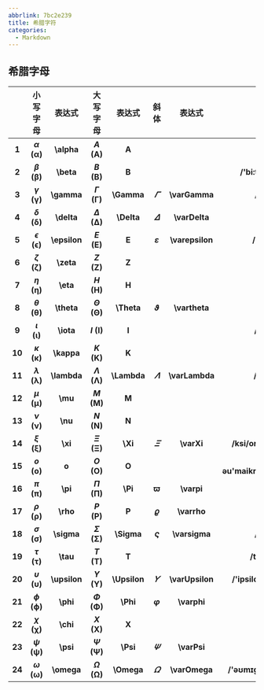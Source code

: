 ```yaml
---
abbrlink: 7bc2e239
title: 希腊字符
categories:
  - Markdown
---
```

## 希腊字母

|      | 小写字母       | 表达式   | 大写字母       | 表达式   | 斜体          | 表达式      | 音标                      |
| :----: | :------------: | :------: | :------------: | :------: | :-----------: | :---------: | :-----------------------: |
| **1** | **$\alpha$ (α)** | **\alpha** | **$A$ (A)**    | **A**    |               |             | **/'ælfə/**               |
| **2** | **$\beta$ (β)** | **\beta** | **$B$ (B)**    | **B**    |               |             | **/'bi:tə/or/'beɪtə/**    |
| **3** | **$\gamma$ (γ)** | **\gamma** | **$\Gamma$ (Γ)** | **\Gamma** | **$\varGamma$** | **\varGamma** | **/'gæmə/**               |
| **4** | **$\delta$ (δ)** | **\delta** | **$\Delta$ (Δ)** | **\Delta** | **$\varDelta$** | **\varDelta** | **/'deltə/**              |
| **5** | **$\epsilon$ (ϵ)** | **\epsilon** | **$E$ (E)**    | **E**    | **$\varepsilon$** | **\varepsilon** | **/'epsɪlɒn/**            |
| **6** | **$\zeta$ (ζ)** | **\zeta** | **$Z$ (Z)**    | **Z**    |               |             | **/'zi:tə/**              |
| **7** | **$\eta$ (η)** | **\eta** | **$H$ (H)**    | **H**    |               |             | **/'i:tə/**               |
| **8** | **$\theta$ (θ)** | **\theta** | **$\Theta$ (Θ)** | **\Theta** | **$\vartheta$** | **\vartheta** | **/'θi:tə/**              |
| **9** | **$\iota$ (ι)** | **\iota** | **$I$ (I)**    | **I**    |               |             | **/aɪ'əʊtə/**             |
| **10** | **$\kappa$ (κ)** | **\kappa** | **$K$ (K)**    | **K**    |               |             | **/'kæpə/**               |
| **11** | **$\lambda$ (λ)** | **\lambda** | **$\Lambda$ (Λ)** | **\Lambda** | **$\varLambda$** | **\varLambda** | **/'læmdə/**              |
| **12** | **$\mu$ (μ)**  | **\mu**  | **$M$ (M)**    | **M**    |               |             | **/mju:/**                |
| **13** | **$\nu$ (ν)**  | **\nu**  | **$N$ (N)**    | **N**    |               |             | **/nju:/**                |
| **14** | **$\xi$ (ξ)**  | **\xi**  | **$\Xi$ (Ξ)**  | **\Xi**  | **$\varXi$**  | **\varXi**  | **/ksi/or/'zaɪ/or/'ksaɪ/** |
| **15** | **$o$ (o)**    | **o**    | **$O$ (O)**    | **O**    |               |             | **/əu'maikrən/or/'ɑmɪ,krɑn/** |
| **16** | **$\pi$ (π)**  | **\pi**  | **$\Pi$ (Π)**  | **\Pi**  | **$\varpi$**  | **\varpi**  | **/paɪ/**                 |
| **17** | **$\rho$ (ρ)** | **\rho** | **$P$ (P)**    | **P**    | **$\varrho$** | **\varrho** | **/rəʊ/**                 |
| **18** | **$\sigma$ (σ)** | **\sigma** | **$\Sigma$ (Σ)** | **\Sigma** | **$\varsigma$** | **\varsigma** | **/'sɪɡmə/**              |
| **19** | **$\tau$ (τ)** | **\tau** | **$T$ (T)**    | **T**    |               |             | **/tɔ:/or/taʊ/**          |
| **20** | **$\upsilon$ (υ)** | **\upsilon** | **$\Upsilon$ (Υ)** | **\Upsilon** | **$\varUpsilon$** | **\varUpsilon** | **/'ipsilon/or/'ʌpsilɒn/** |
| **21** | **$\phi$ (ϕ)** | **\phi** | **$\Phi$ (Φ)** | **\Phi** | **$\varphi$** | **\varphi** | **/faɪ/**                 |
| **22** | **$\chi$ (χ)** | **\chi** | **$X$ (X)**    | **X**    |               |             | **/kaɪ/**                 |
| **23** | **$\psi$ (ψ)** | **\psi** | **$\Psi$ (Ψ)** | **\Psi** | **$\varPsi$** | **\varPsi** | **/psaɪ/**                |
| **24** | **$\omega$ (ω)** | **\omega** | **$\Omega$ (Ω)** | **\Omega** | **$\varOmega$** | **\varOmega** | **/'əʊmɪɡə/or/oʊ'meɡə/**  |

